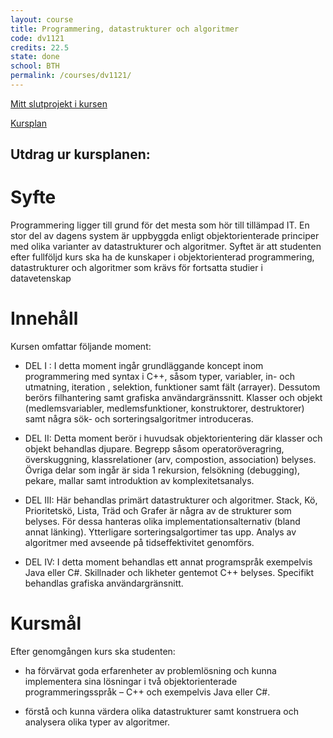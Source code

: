 ```yaml
---
layout: course
title: Programmering, datastrukturer och algoritmer
code: dv1121
credits: 22.5
state: done
school: BTH
permalink: /courses/dv1121/
---
```


[Mitt slutprojekt i kursen](/project/dv1121)

[Kursplan](/files/courseplan/dv1121.pdf)

Utdrag ur kursplanen:
---

Syfte
===
Programmering ligger till grund för det mesta som hör till tillämpad IT. 
En stor del av dagens system är uppbyggda enligt objektorienterade principer med olika varianter av datastrukturer och algoritmer. 
Syftet är att studenten efter fullföljd kurs ska ha de kunskaper i objektorienterad programmering, datastrukturer och algoritmer 
som krävs för fortsatta studier i datavetenskap

Innehåll
===
Kursen omfattar följande moment:

- DEL I : I detta moment ingår grundläggande
koncept inom programmering med syntax i C++,
såsom typer, variabler, in- och utmatning, iteration ,
selektion, funktioner samt fält (arrayer). Dessutom
berörs filhantering samt grafiska
användargränssnitt. Klasser och objekt
(medlemsvariabler, medlemsfunktioner,
konstruktorer, destruktorer) samt några sök- och
sorteringsalgoritmer introduceras.

- DEL II: Detta moment berör i huvudsak
objektorientering där klasser och objekt behandlas
djupare. Begrepp såsom operatoröveragring,
överskuggning, klassrelationer (arv, compostion,
association) belyses. Övriga delar som ingår är
sida 1
rekursion, felsökning (debugging), pekare, mallar
samt introduktion av komplexitetsanalys.

- DEL III: Här behandlas primärt datastrukturer och
algoritmer. Stack, Kö, Prioritetskö, Lista, Träd och
Grafer är några av de strukturer som belyses. För
dessa hanteras olika implementationsalternativ
(bland annat länking). Ytterligare
sorteringsalgortimer tas upp. Analys av algoritmer
med avseende på tidseffektivitet genomförs.

- DEL IV: I detta moment behandlas ett annat
programspråk exempelvis Java eller C#. Skillnader
och likheter gentemot C++ belyses. Specifikt
behandlas grafiska användargränsnitt.

Kursmål
===
Efter genomgången kurs ska studenten:

- ha förvärvat goda erfarenheter av problemlösning
och kunna implementera sina lösningar i två
objektorienterade programmeringsspråk – C++ och
exempelvis Java eller C#.

- förstå och kunna värdera olika datastrukturer
samt konstruera och analysera olika typer av
algoritmer.
